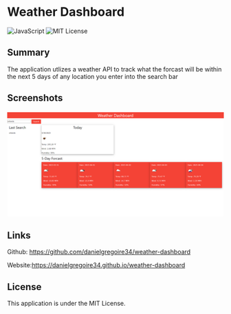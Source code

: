 # Weather Dashboard

![JavaScript](https://img.shields.io/badge/javascript-%23323330.svg?style=for-the-badge&logo=javascript&logoColor=%23F7DF1E)
![MIT License](https://img.shields.io/badge/license-MIT%20License-blue.svg)

## Summary 
The application utlizes a weather API to track what the forcast will be within the next 5 days of any location you enter into the search bar

## Screenshots
![Screenshot of weather application](assets/weatherAPIScreenshot.PNG)

## Links 
Github: https://github.com/danielgregoire34/weather-dashboard

Website:https://danielgregoire34.github.io/weather-dashboard

## License
This application is under the MIT License.
